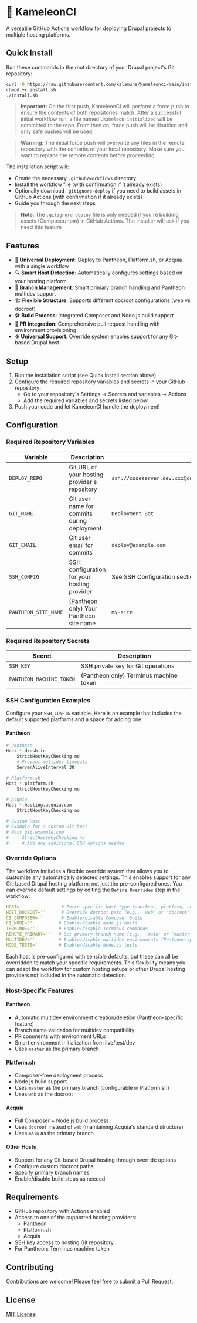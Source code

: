 # 🦎 KameleonCI

A versatile GitHub Actions workflow for deploying Drupal projects to multiple hosting platforms.

## Quick Install

Run these commands in the root directory of your Drupal project's Git repository:

```bash
curl -O https://raw.githubusercontent.com/kalamuna/kameleonci/main/install.sh
chmod +x install.sh
./install.sh
```


> **Important:** On the first push, KameleonCI will perform a force push to ensure the contents of both repositories match. After a successful initial workflow run, a file named `.kameleon-initialized` will be committed to the repo. From then on, force push will be disabled and only safe pushes will be used.

> **Warning:** The initial force push will overwrite any files in the remote repository with the contents of your local repository. Make sure you want to replace the remote contents before proceeding.

The installation script will:
- Create the necessary `.github/workflows` directory
- Install the workflow file (with confirmation if it already exists)
- Optionally download `.gitignore-deploy` if you need to build assets in GitHub Actions (with confirmation if it already exists)
- Guide you through the next steps

> **Note**: The `.gitignore-deploy` file is only needed if you're building assets (Composer/npm) in GitHub Actions. The installer will ask if you need this feature

## Features

- 🎯 **Universal Deployment**: Deploy to Pantheon, Platform.sh, or Acquia with a single workflow
- 🔍 **Smart Host Detection**: Automatically configures settings based on your hosting platform
- 🌿 **Branch Management**: Smart primary branch handling and Pantheon multidev support
- 🏗️ **Flexible Structure**: Supports different docroot configurations (web vs docroot)
- 🛠️ **Build Process**: Integrated Composer and Node.js build support
- 🔄 **PR Integration**: Comprehensive pull request handling with environment provisioning
- ⚙️ **Universal Support**: Override system enables support for any Git-based Drupal host

## Setup

1. Run the installation script (see Quick Install section above)
2. Configure the required repository variables and secrets in your GitHub repository:
   - Go to your repository's Settings → Secrets and variables → Actions
   - Add the required variables and secrets listed below
3. Push your code and let KameleonCI handle the deployment!

## Configuration

### Required Repository Variables

| Variable | Description | Example |
|----------|-------------|---------|
| `DEPLOY_REPO` | Git URL of your hosting provider's repository | `ssh://codeserver.dev.xxx@codeserver.dev.xxx.drush.in:2222/~/repository.git` |
| `GIT_NAME` | Git user name for commits during deployment | `Deployment Bot` |
| `GIT_EMAIL` | Git user email for commits | `deploy@example.com` |
| `SSH_CONFIG` | SSH configuration for your hosting provider | See SSH Configuration section below |
| `PANTHEON_SITE_NAME` | (Pantheon only) Your Pantheon site name | `my-site` |

### Required Repository Secrets

| Secret | Description |
|--------|-------------|
| `SSH_KEY` | SSH private key for Git operations |
| `PANTHEON_MACHINE_TOKEN` | (Pantheon only) Terminus machine token |

### SSH Configuration Examples

Configure your `SSH_CONFIG` variable. Here is an example that includes the default supported platforms and a space for adding one:

#### Pantheon
```bash
# Pantheon
Host *.drush.in
    StrictHostKeyChecking no
    # Prevent multidev timeouts
    ServerAliveInterval 30

# Platform.sh
Host *.platform.sh
    StrictHostKeyChecking no

# Acquia
Host *.hosting.acquia.com
    StrictHostKeyChecking no

# Custom Host
# Example for a custom Git host
# Host git.example.com
#     StrictHostKeyChecking no
#     # Add any additional SSH options needed
```

### Override Options

The workflow includes a flexible override system that allows you to customize any automatically detected settings. This enables support for any Git-based Drupal hosting platform, not just the pre-configured ones. You can override default settings by editing the `Define Overrides` step in the workflow:

```yaml
HOST=''              # Force specific host type (pantheon, platform, acquia)
HOST_DOCROOT=''      # Override docroot path (e.g., 'web' or 'docroot')
CI_COMPOSER=''       # Enable/disable Composer build
CI_NODE=''          # Enable/disable Node.js build
TERMINUS=''         # Enable/disable Terminus commands
REMOTE_PRIMARY=''   # Set primary branch name (e.g., 'main' or 'master')
MULTIDEV=''         # Enable/disable multidev environments (Pantheon-specific)
NODE_TESTS=''       # Enable/disable Node.js tests
```

Each host is pre-configured with sensible defaults, but these can all be overridden to match your specific requirements. This flexibility means you can adapt the workflow for custom hosting setups or other Drupal hosting providers not included in the automatic detection.

### Host-Specific Features

#### Pantheon
- Automatic multidev environment creation/deletion (Pantheon-specific feature)
- Branch name validation for multidev compatibility
- PR comments with environment URLs
- Smart environment initialization from live/test/dev
- Uses `master` as the primary branch

#### Platform.sh
- Composer-free deployment process
- Node.js build support
- Uses `master` as the primary branch (configurable in Platform.sh)
- Uses `web` as the docroot

#### Acquia
- Full Composer + Node.js build process
- Uses `docroot` instead of `web` (maintaining Acquia's standard structure)
- Uses `main` as the primary branch

#### Other Hosts
- Support for any Git-based Drupal hosting through override options
- Configure custom docroot paths
- Specify primary branch names
- Enable/disable build steps as needed

## Requirements

- GitHub repository with Actions enabled
- Access to one of the supported hosting providers:
  - Pantheon
  - Platform.sh
  - Acquia
- SSH key access to hosting Git repository
- For Pantheon: Terminus machine token

## Contributing

Contributions are welcome! Please feel free to submit a Pull Request.

## License

[MIT License](LICENSE)
